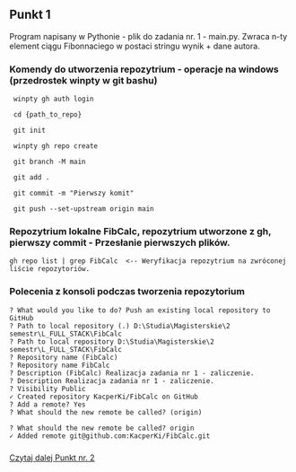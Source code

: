 ## Punkt 1
Program napisany w Pythonie - plik do zadania nr. 1 - main.py.
Zwraca n-ty element ciągu Fibonnaciego w postaci stringu wynik + dane autora.

### Komendy do utworzenia repozytrium - operacje na windows (przedrostek winpty w git bashu)
```
 winpty gh auth login 

 cd {path_to_repo}

 git init

 winpty gh repo create

 git branch -M main

 git add .

 git commit -m "Pierwszy komit"

 git push --set-upstream origin main
 ```

### Repozytrium lokalne FibCalc, repozytrium utworzone z gh, pierwszy commit - Przesłanie pierwszych plików.
```
gh repo list | grep FibCalc  <-- Weryfikacja repozytrium na zwróconej liście repozytoriów.
```

### Polecenia z konsoli podczas tworzenia repozytorium
```
? What would you like to do? Push an existing local repository to GitHub
? Path to local repository (.) D:\Studia\Magisterskie\2 semestr\L_FULL_STACK\FibCalc
? Path to local repository D:\Studia\Magisterskie\2 semestr\L_FULL_STACK\FibCalc
? Repository name (FibCalc)
? Repository name FibCalc
? Description (FibCalc) Realizacja zadania nr 1 - zaliczenie.
? Description Realizacja zadania nr 1 - zaliczenie.
? Visibility Public
✓ Created repository KacperKi/FibCalc on GitHub
? Add a remote? Yes
? What should the new remote be called? (origin)

? What should the new remote be called? origin
✓ Added remote git@github.com:KacperKi/FibCalc.git
```

###

[Czytaj dalej      Punkt nr. 2](https://github.com/KacperKi/FibCalc/blob/main/Ad2.md)
